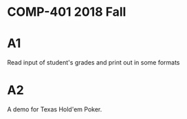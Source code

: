 # COMP-401 2018 Fall

# A1
Read input of student's grades and print out in some formats

# A2
A demo for Texas Hold'em Poker.
